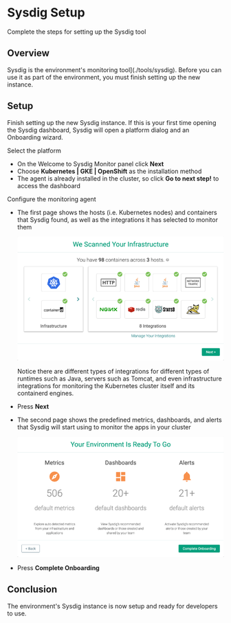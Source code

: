 # Sysdig Setup

<!--- cSpell:ignore containerd -->

Complete the steps for setting up the Sysdig tool

## Overview

Sysdig is the environment's monitoring tool](./tools/sysdig). Before you can use it as part of the environment, you must finish setting up the new instance.

## Setup

Finish setting up the new Sysdig instance. If this is your first time opening the Sysdig dashboard, Sysdig will open a platform dialog and an Onboarding wizard.

Select the platform

- On the Welcome to Sysdig Monitor panel click **Next**
- Choose **Kubernetes | GKE | OpenShift** as the installation method
- The agent is already installed in the cluster, so click **Go to next step!** to access the dashboard

Configure the monitoring agent

- The first page shows the hosts (i.e. Kubernetes nodes) and containers that Sysdig found, as well as the integrations it has selected to monitor them

    ![Sysdig Onboarding pt 1](images/sysdig-wizard-1.png)

    Notice there are different types of integrations for different types of runtimes such as Java, servers such as Tomcat, and even infrastructure integrations for monitoring the Kubernetes cluster itself and its containerd engines.

- Press **Next**
- The second page shows the predefined metrics, dashboards, and alerts that Sysdig will start using to monitor the apps in your cluster

    ![Sysdig Onboarding pt 2](images/sysdig-wizard-2.png)

- Press **Complete Onboarding**

## Conclusion

The environment's Sysdig instance is now setup and ready for developers to use.
